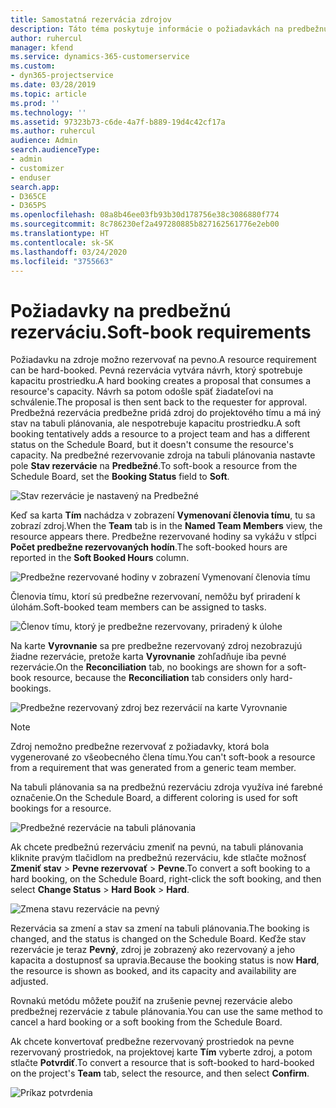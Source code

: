 ```yaml
---
title: Samostatná rezervácia zdrojov
description: Táto téma poskytuje informácie o požiadavkách na predbežnú rezerváciu.
author: ruhercul
manager: kfend
ms.service: dynamics-365-customerservice
ms.custom:
- dyn365-projectservice
ms.date: 03/28/2019
ms.topic: article
ms.prod: ''
ms.technology: ''
ms.assetid: 97323b73-c6de-4a7f-b889-19d4c42cf17a
ms.author: ruhercul
audience: Admin
search.audienceType:
- admin
- customizer
- enduser
search.app:
- D365CE
- D365PS
ms.openlocfilehash: 08a8b46ee03fb93b30d178756e38c3086880f774
ms.sourcegitcommit: 8c786230ef2a497280885b827162561776e2eb00
ms.translationtype: HT
ms.contentlocale: sk-SK
ms.lasthandoff: 03/24/2020
ms.locfileid: "3755663"
---
```

# <a name="soft-book-requirements"></a><span data-ttu-id="4b2d5-103">Požiadavky na predbežnú rezerváciu.</span><span class="sxs-lookup"><span data-stu-id="4b2d5-103">Soft-book requirements</span></span>

<span data-ttu-id="4b2d5-104">Požiadavku na zdroje možno rezervovať na pevno.</span><span class="sxs-lookup"><span data-stu-id="4b2d5-104">A resource requirement can be hard-booked.</span></span> <span data-ttu-id="4b2d5-105">Pevná rezervácia vytvára návrh, ktorý spotrebuje kapacitu prostriedku.</span><span class="sxs-lookup"><span data-stu-id="4b2d5-105">A hard booking creates a proposal that consumes a resource's capacity.</span></span> <span data-ttu-id="4b2d5-106">Návrh sa potom odošle späť žiadateľovi na schválenie.</span><span class="sxs-lookup"><span data-stu-id="4b2d5-106">The proposal is then sent back to the requester for approval.</span></span> <span data-ttu-id="4b2d5-107">Predbežná rezervácia predbežne pridá zdroj do projektového tímu a má iný stav na tabuli plánovania, ale nespotrebuje kapacitu prostriedku.</span><span class="sxs-lookup"><span data-stu-id="4b2d5-107">A soft booking tentatively adds a resource to a project team and has a different status on the Schedule Board, but it doesn't consume the resource's capacity.</span></span> <span data-ttu-id="4b2d5-108">Na predbežné rezervovanie zdroja na tabuli plánovania nastavte pole **Stav rezervácie** na **Predbežné**.</span><span class="sxs-lookup"><span data-stu-id="4b2d5-108">To soft-book a resource from the Schedule Board, set the **Booking Status** field to **Soft**.</span></span>

![Stav rezervácie je nastavený na Predbežné](media/Resource-Management-image77.png)

<span data-ttu-id="4b2d5-110">Keď sa karta **Tím** nachádza v zobrazení **Vymenovaní členovia tímu**, tu sa zobrazí zdroj.</span><span class="sxs-lookup"><span data-stu-id="4b2d5-110">When the **Team** tab is in the **Named Team Members** view, the resource appears there.</span></span> <span data-ttu-id="4b2d5-111">Predbežne rezervované hodiny sa vykážu v stĺpci **Počet predbežne rezervovaných hodín**.</span><span class="sxs-lookup"><span data-stu-id="4b2d5-111">The soft-booked hours are reported in the **Soft Booked Hours** column.</span></span>

![Predbežne rezervované hodiny v zobrazení Vymenovaní členovia tímu](media/Resource-Management-image78.png)

<span data-ttu-id="4b2d5-113">Členovia tímu, ktorí sú predbežne rezervovaní, nemôžu byť priradení k úlohám.</span><span class="sxs-lookup"><span data-stu-id="4b2d5-113">Soft-booked team members can be assigned to tasks.</span></span>

![Členov tímu, ktorý je predbežne rezervovany, priradený k úlohe](media/Resource-Management-image79.png)

<span data-ttu-id="4b2d5-115">Na karte **Vyrovnanie** sa pre predbežne rezervovaný zdroj nezobrazujú žiadne rezervácie, pretože karta **Vyrovnanie** zohľadňuje iba pevné rezervácie.</span><span class="sxs-lookup"><span data-stu-id="4b2d5-115">On the **Reconciliation** tab, no bookings are shown for a soft-book resource, because the **Reconciliation** tab considers only hard-bookings.</span></span>

![Predbežne rezervovaný zdroj bez rezervácií na karte Vyrovnanie](media/Resource-Management-image80.png)

> [!NOTE]
> <span data-ttu-id="4b2d5-117">Zdroj nemožno predbežne rezervovať z požiadavky, ktorá bola vygenerované zo všeobecného člena tímu.</span><span class="sxs-lookup"><span data-stu-id="4b2d5-117">You can't soft-book a resource from a requirement that was generated from a generic team member.</span></span>

<span data-ttu-id="4b2d5-118">Na tabuli plánovania sa na predbežnú rezerváciu zdroja využíva iné farebné označenie.</span><span class="sxs-lookup"><span data-stu-id="4b2d5-118">On the Schedule Board, a different coloring is used for soft bookings for a resource.</span></span>

![Predbežné rezervácie na tabuli plánovania](media/Resource-Management-image81.png)

<span data-ttu-id="4b2d5-120">Ak chcete predbežnú rezerváciu zmeniť na pevnú, na tabuli plánovania kliknite pravým tlačidlom na predbežnú rezerváciu, kde stlačte možnosť **Zmeniť stav** \> **Pevne rezervovať** \> **Pevne**.</span><span class="sxs-lookup"><span data-stu-id="4b2d5-120">To convert a soft booking to a hard booking, on the Schedule Board, right-click the soft booking, and then select **Change Status** \> **Hard Book** \> **Hard**.</span></span>

![Zmena stavu rezervácie na pevný](media/Resource-Management-image82.png)

<span data-ttu-id="4b2d5-122">Rezervácia sa zmení a stav sa zmení na tabuli plánovania.</span><span class="sxs-lookup"><span data-stu-id="4b2d5-122">The booking is changed, and the status is changed on the Schedule Board.</span></span> <span data-ttu-id="4b2d5-123">Keďže stav rezervácie je teraz **Pevný**, zdroj je zobrazený ako rezervovaný a jeho kapacita a dostupnosť sa upravia.</span><span class="sxs-lookup"><span data-stu-id="4b2d5-123">Because the booking status is now **Hard**, the resource is shown as booked, and its capacity and availability are adjusted.</span></span>

<span data-ttu-id="4b2d5-124">Rovnakú metódu môžete použiť na zrušenie pevnej rezervácie alebo predbežnej rezervácie z tabule plánovania.</span><span class="sxs-lookup"><span data-stu-id="4b2d5-124">You can use the same method to cancel a hard booking or a soft booking from the Schedule Board.</span></span>

<span data-ttu-id="4b2d5-125">Ak chcete konvertovať predbežne rezervovaný prostriedok na pevne rezervovaný prostriedok, na projektovej karte **Tím** vyberte zdroj, a potom stlačte **Potvrdiť**.</span><span class="sxs-lookup"><span data-stu-id="4b2d5-125">To convert a resource that is soft-booked to hard-booked on the project's **Team** tab, select the resource, and then select **Confirm**.</span></span>

![Príkaz potvrdenia](media/Resource-Management-image83.png)
